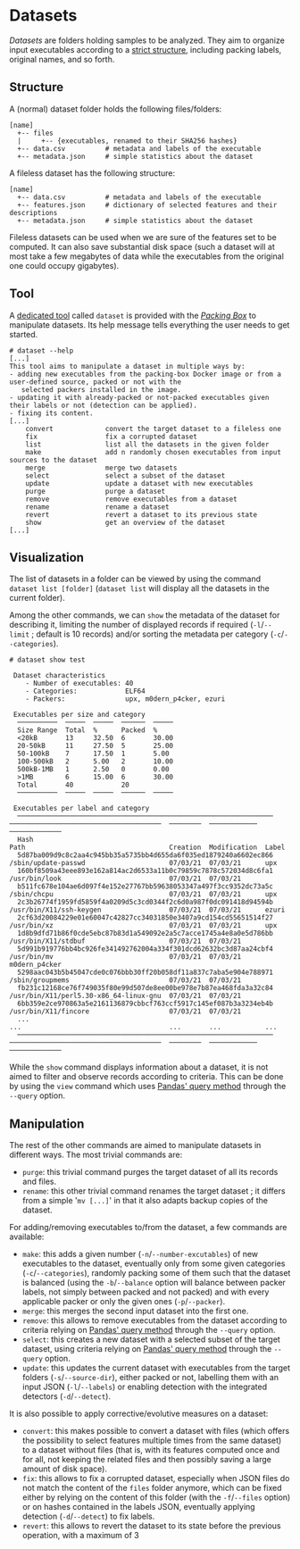 # Datasets

*Datasets* are folders holding samples to be analyzed. They aim to organize input executables according to a [strict structure](#structure), including packing labels, original names, and so forth.

## Structure

A (normal) dataset folder holds the following files/folders:

```
[name]
  +-- files
  |     +-- {executables, renamed to their SHA256 hashes}
  +-- data.csv          # metadata and labels of the executable
  +-- metadata.json     # simple statistics about the dataset
```

A fileless dataset has the following structure:

```
[name]
  +-- data.csv          # metadata and labels of the executable
  +-- features.json     # dictionary of selected features and their descriptions
  +-- metadata.json     # simple statistics about the dataset
```

Fileless datasets can be used when we are sure of the features set to be computed. It can also save substantial disk space (such a dataset will at most take a few megabytes of data while the executables from the original one could occupy gigabytes).

## Tool

A [dedicated tool](https://github.com/dhondta/docker-packing-box/blob/main/files/tools/dataset) called `dataset` is provided with the [*Packing Box*](https://github.com/dhondta/docker-packing-box) to manipulate datasets. Its help message tells everything the user needs to get started.

```session
# dataset --help
[...]
This tool aims to manipulate a dataset in multiple ways by:
- adding new executables from the packing-box Docker image or from a user-defined source, packed or not with the
   selected packers installed in the image.
- updating it with already-packed or not-packed executables given their labels or not (detection can be applied).
- fixing its content.
[...]
    convert             convert the target dataset to a fileless one
    fix                 fix a corrupted dataset
    list                list all the datasets in the given folder
    make                add n randomly chosen executables from input sources to the dataset
    merge               merge two datasets
    select              select a subset of the dataset
    update              update a dataset with new executables
    purge               purge a dataset
    remove              remove executables from a dataset
    rename              rename a dataset
    revert              revert a dataset to its previous state
    show                get an overview of the dataset
[...]
```

## Visualization

The list of datasets in a folder can be viewed by using the command `dataset list [folder]` (`dataset list` will display all the datasets in the current folder).

Among the other commands, we can `show` the metadata of the dataset for describing it, limiting the number of displayed records if required (`-l`/`--limit` ; default is 10 records) and/or sorting the metadata per category (`-c`/`--categories`).

```session
# dataset show test  

 Dataset characteristics
    - Number of executables: 40
    - Categories:            ELF64
    - Packers:               upx, m0dern_p4cker, ezuri

 Executables per size and category
  ──────────  ─────  ─────  ──────  ─────
  Size Range  Total  %      Packed  %
  <20kB       13     32.50  6       30.00
  20-50kB     11     27.50  5       25.00
  50-100kB    7      17.50  1       5.00
  100-500kB   2      5.00   2       10.00
  500kB-1MB   1      2.50   0       0.00
  >1MB        6      15.00  6       30.00
  Total       40            20
  ──────────  ─────  ─────  ──────  ─────

 Executables per label and category
  ────────────────────────────────────────────────────────────────  ──────────────────────────────────────  ────────  ────────────  ─────────────
  Hash                                                              Path                                    Creation  Modification  Label
  5d87ba009d9c8c2aa4c945bb35a5735bb4d655da6f035ed1879240a6602ec866  /sbin/update-passwd                     07/03/21  07/03/21      upx
  160bf8509a43eee893e162a814ac2d6533a11b0c79859c7878c572034d8c6fa1  /usr/bin/look                           07/03/21  07/03/21
  b511fc678e104ae6d097f4e152e27767bb59638053347a497f3cc9352dc73a5c  /sbin/chcpu                             07/03/21  07/03/21      upx
  2c3b26774f1959fd5859f4a0209d5c3cd0344f2c6d0a987f0dc091418d94594b  /usr/bin/X11/ssh-keygen                 07/03/21  07/03/21      ezuri
  2cf63d20084229e01e60047c42827cc34031850e3407a9cd154cd55651514f27  /usr/bin/xz                             07/03/21  07/03/21      upx
  1d8b9dfd71b86f0cde5ebc87b83d1a549092e2a5c7acce1745a4e8a0e5d786bb  /usr/bin/X11/stdbuf                     07/03/21  07/03/21
  5d991b919776bb4bc926fe341492762004a334f301dcd62632bc3d87aa24cbf4  /usr/bin/mv                             07/03/21  07/03/21      m0dern_p4cker
  5298aac043b5b45047cde0c076bbb30ff20b058df11a837c7aba5e904e788971  /sbin/groupmems                         07/03/21  07/03/21
  fb231c12168ce76f749035f80e99d507de8ee00be978e7b87ea468fda3a32c84  /usr/bin/X11/perl5.30-x86_64-linux-gnu  07/03/21  07/03/21
  6bb359e2ce970863a5e2161136879cbbcf763ccf5917c145ef087b3a3234eb4b  /usr/bin/X11/fincore                    07/03/21  07/03/21
  ...                                                               ...                                     ...       ...           ...
  ────────────────────────────────────────────────────────────────  ──────────────────────────────────────  ────────  ────────────  ─────────────

```

While the `show` command displays information about a dataset, it is not aimed to filter and observe records according to criteria. This can be done by using the `view` command which uses [Pandas' query method](https://pandas.pydata.org/pandas-docs/stable/reference/api/pandas.DataFrame.query.html) through the `--query` option.

## Manipulation

The rest of the other commands are aimed to manipulate datasets in different ways. The most trivial commands are:

- `purge`: this trivial command purges the target dataset of all its records and files.
- `rename`: this other trivial command renames the target dataset ; it differs from a simple '`mv [...]`' in that it also adapts backup copies of the dataset.

For adding/removing executables to/from the dataset, a few commands are available:

- `make`: this adds a given number (`-n`/`--number-excutables`) of new executables to the dataset, eventually only from some given categories (`-c`/`--categories`), randomly packing some of them such that the dataset is balanced (using the `-b`/`--balance` option will balance between packer labels, not simply between packed and not packed) and with every applicable packer or only the given ones (`-p`/`--packer`).
- `merge`: this merges the second input dataset into the first one.
- `remove`: this allows to remove executables from the dataset according to criteria relying on [Pandas' query method](https://pandas.pydata.org/pandas-docs/stable/reference/api/pandas.DataFrame.query.html) through the `--query` option.
- `select`: this creates a new dataset with a selected subset of the target dataset, using criteria relying on [Pandas' query method](https://pandas.pydata.org/pandas-docs/stable/reference/api/pandas.DataFrame.query.html) through the `--query` option.
- `update`: this updates the current dataset with executables from the target folders (`-s`/`--source-dir`), either packed or not, labelling them with an input JSON (`-l`/`--labels`) or enabling detection with the integrated detectors (`-d`/`--detect`).

It is also possible to apply corrective/evolutive measures on a dataset:

- `convert`: this makes possible to convert a dataset with files (which offers the possibility to select features multiple times from the same dataset) to a dataset without files (that is, with its features computed once and for all, not keeping the related files and then possibly saving a large amount of disk space).
- `fix`: this allows to fix a corrupted dataset, especially when JSON files do not match the content of the `files` folder anymore, which can be fixed either by relying on the content of this folder (with the `-f`/`--files` option) or on hashes contained in the labels JSON, eventually applying detection (`-d`/`--detect`) to fix labels.
- `revert`: this allows to revert the dataset to its state before the previous operation, with a maximum of 3 

